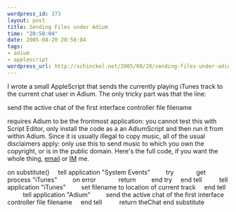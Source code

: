 ```yaml
--- 
wordpress_id: 373
layout: post
title: Sending Files under Adium
time: "20:58:04"
date: 2005-08-20 20:58:04
tags: 
- adium
- applescript
wordpress_url: http://schinckel.net/2005/08/20/sending-files-under-adium/
---
```

I wrote a small AppleScript that sends the currently playing iTunes track to the current chat user in Adium. The only tricky part was that the line: 

send the active chat of the first interface controller file filename

requires Adium to be the frontmost application: you cannot test this with Script Editor, only install the code as a an AdiumScript and then run it from within Adium. Since it is usually illegal to copy music, all of the usual disclaimers apply: only use this to send music to which you own the copyright, or is in the public domain. Here's the full code, if you want the whole thing, [email][1] or [IM][2] me. 

on substitute()     tell application "System Events"         try             get process "iTunes"         on error             return         end try     end tell          tell application "iTunes"         set filename to location of current track     end tell          tell application "Adium"         send the active chat of the first interface controller file filename     end tell          return theChat end substitute

   [1]: mailto:matt@schinckel.net
   [2]: aim:goim?screenname=schinckel@mac.com

